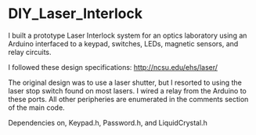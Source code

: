 DIY_Laser_Interlock
===================

I built a prototype Laser Interlock system for an optics laboratory using an Arduino interfaced to a keypad, switches, LEDs, magnetic sensors, and relay circuits.

I followed these design specifications: http://ncsu.edu/ehs/laser/

The original design was to use a laser shutter, but I resorted to using the laser stop switch found on most lasers. I wired a relay from the Arduino to these ports. All other peripheries are enumerated in the comments section of the main code. 

Dependencies on, Keypad.h, Password.h, and LiquidCrystal.h


